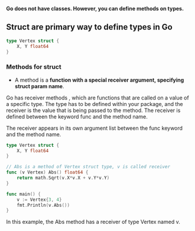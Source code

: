 **Go does not have classes. However, you can define methods on types.**

## Struct are primary way to define types in Go

```go
type Vertex struct {
	X, Y float64
}
```

### Methods for struct

- A method is a **function with a special receiver argument, specifying struct param name**.

Go has receiver methods , which are functions that are called on a value of a specific type. The type has to be defined within your package, and the receiver is the value that is being passed to the method. The receiver is defined between the keyword func and the method name.


The receiver appears in its own argument list between the func keyword and the method name.

```go
type Vertex struct {
	X, Y float64
}

// Abs is a method of Vertex struct type, v is called receiver
func (v Vertex) Abs() float64 {
	return math.Sqrt(v.X*v.X + v.Y*v.Y)
}

func main() {
	v := Vertex{3, 4}
	fmt.Println(v.Abs())
}
```

In this example, the Abs method has a receiver of type Vertex named v.

